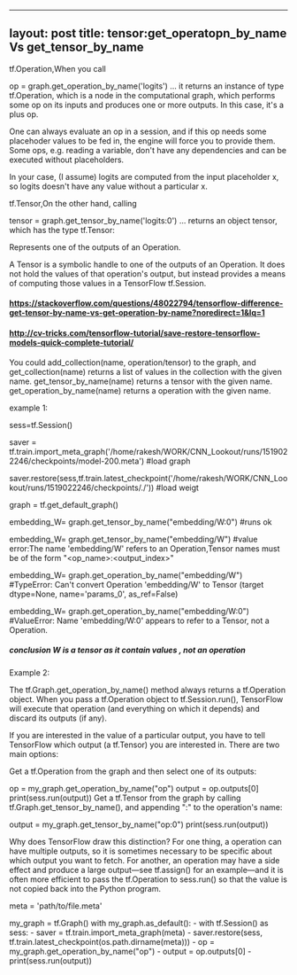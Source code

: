 
---
layout: post
title: tensor:get_operatopn_by_name Vs get_tensor_by_name
---


tf.Operation,When you call

op = graph.get_operation_by_name('logits')
... it returns an instance of type tf.Operation, which is a node in the computational graph, which performs some op on its inputs and produces one or more outputs. In this case, it's a plus op.

One can always evaluate an op in a session, and if this op needs some placehoder values to be fed in, the engine will force you to provide them. Some ops, e.g. reading a variable, don't have any dependencies and can be executed without placeholders.

In your case, (I assume) logits are computed from the input placeholder x, so logits doesn't have any value without a particular x.



tf.Tensor,On the other hand, calling

tensor = graph.get_tensor_by_name('logits:0')
... returns an object tensor, which has the type tf.Tensor:

Represents one of the outputs of an Operation.

A Tensor is a symbolic handle to one of the outputs of an Operation. It does not hold the values of that operation's output, but instead provides a means of computing those values in a TensorFlow tf.Session.


#### https://stackoverflow.com/questions/48022794/tensorflow-difference-get-tensor-by-name-vs-get-operation-by-name?noredirect=1&lq=1

#### http://cv-tricks.com/tensorflow-tutorial/save-restore-tensorflow-models-quick-complete-tutorial/

You could add_collection(name, operation/tensor) to the graph, and get_collection(name) returns a list of values in the collection with the given name.
get_tensor_by_name(name) returns a tensor with the given name.
get_operation_by_name(name) returns a operation with the given name.


example 1:

sess=tf.Session()

saver = tf.train.import_meta_graph('/home/rakesh/WORK/CNN_Lookout/runs/1519022246/checkpoints/model-200.meta') #load graph

saver.restore(sess,tf.train.latest_checkpoint('/home/rakesh/WORK/CNN_Lookout/runs/1519022246/checkpoints/./')) #load weigt

graph = tf.get_default_graph()

embedding_W= graph.get_tensor_by_name("embedding/W:0") #runs ok

embedding_W= graph.get_tensor_by_name("embedding/W") #value error:The name 'embedding/W' refers to an Operation,Tensor names must be of the form "<op_name>:<output_index>"

embedding_W= graph.get_operation_by_name("embedding/W") #TypeError: Can't convert Operation 'embedding/W' to Tensor (target dtype=None, name='params_0', as_ref=False)

embedding_W= graph.get_operation_by_name("embedding/W:0") #ValueError: Name 'embedding/W:0' appears to refer to a Tensor, not a Operation.
##### conclusion W is a tensor as it contain values , not an operation

Example 2:

The tf.Graph.get_operation_by_name() method always returns a tf.Operation object. When you pass a tf.Operation object to tf.Session.run(), TensorFlow will execute that operation (and everything on which it depends) and discard its outputs (if any).

If you are interested in the value of a particular output, you have to tell TensorFlow which output (a tf.Tensor) you are interested in. There are two main options:

Get a tf.Operation from the graph and then select one of its outputs:

op = my_graph.get_operation_by_name("op")
output = op.outputs[0]
print(sess.run(output))
Get a tf.Tensor from the graph by calling tf.Graph.get_tensor_by_name(), and appending ":<output index>" to the operation's name:

output = my_graph.get_tensor_by_name("op:0")
print(sess.run(output))

Why does TensorFlow draw this distinction? For one thing, a operation can have multiple outputs, so it is sometimes necessary to be specific about which output you want to fetch. For another, an operation may have a side effect and produce a large output—see tf.assign() for an example—and it is often more efficient to pass the tf.Operation to sess.run() so that the value is not copied back into the Python program.

meta = 'path/to/file.meta'

my_graph = tf.Graph()
with my_graph.as_default():
     - with tf.Session() as sess:
            - saver = tf.train.import_meta_graph(meta)
            - saver.restore(sess, tf.train.latest_checkpoint(os.path.dirname(meta)))
            - op = my_graph.get_operation_by_name("op")
            - output = op.outputs[0]
            - print(sess.run(output))
                
                
